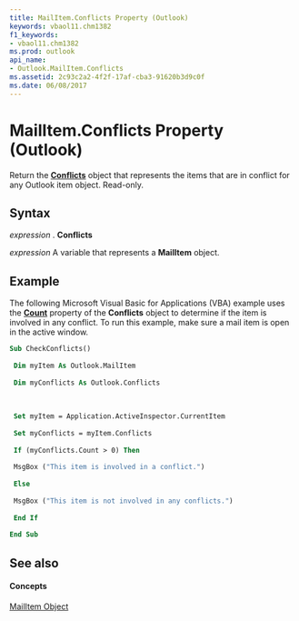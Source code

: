 ```yaml
---
title: MailItem.Conflicts Property (Outlook)
keywords: vbaol11.chm1382
f1_keywords:
- vbaol11.chm1382
ms.prod: outlook
api_name:
- Outlook.MailItem.Conflicts
ms.assetid: 2c93c2a2-4f2f-17af-cba3-91620b3d9c0f
ms.date: 06/08/2017
---
```



# MailItem.Conflicts Property (Outlook)

Return the **[Conflicts](conflicts-object-outlook.md)** object that represents the items that are in conflict for any Outlook item object. Read-only.


## Syntax

 _expression_ . **Conflicts**

 _expression_ A variable that represents a **MailItem** object.


## Example

The following Microsoft Visual Basic for Applications (VBA) example uses the **[Count](conflicts-count-property-outlook.md)** property of the **Conflicts** object to determine if the item is involved in any conflict. To run this example, make sure a mail item is open in the active window.


```vb
Sub CheckConflicts() 
 
 Dim myItem As Outlook.MailItem 
 
 Dim myConflicts As Outlook.Conflicts 
 
 
 
 Set myItem = Application.ActiveInspector.CurrentItem 
 
 Set myConflicts = myItem.Conflicts 
 
 If (myConflicts.Count > 0) Then 
 
 MsgBox ("This item is involved in a conflict.") 
 
 Else 
 
 MsgBox ("This item is not involved in any conflicts.") 
 
 End If 
 
End Sub
```


## See also


#### Concepts


[MailItem Object](mailitem-object-outlook.md)

